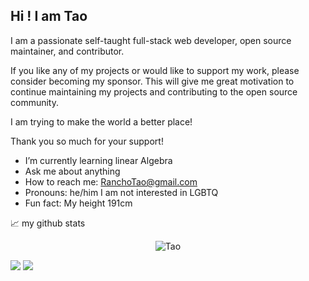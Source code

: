 ## Hi !  I am Tao

I am a passionate self-taught full-stack web developer, open source maintainer, and contributor.

If you like any of my projects or would like to support my work, please consider becoming my sponsor. This will give me great motivation to continue maintaining my projects and contributing to the open source community.

I am trying to make the world a better place!

Thank you so much for your support! 

-  I’m currently learning linear Algebra
-  Ask me about anything
-  How to reach me: RanchoTao@gmail.com
-  Pronouns: he/him  I am not interested in LGBTQ
-  Fun fact: My height 191cm

📈 my github stats

<p align="center"> <img src="https://github-readme-stats.vercel.app/api?username=Stream314&show_icons=true&theme=gotham" alt="Tao" />

![](https://github.com/sw-yx/sw-yx/blob/master/generated/overview.svg)
![](https://github.com/sw-yx/sw-yx/blob/master/generated/languages.svg)
